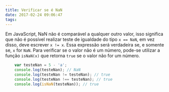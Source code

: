 ```yaml
---
title: Verificar se é NaN
date: 2017-02-24 09:06:47
tags:
---
```

Em JavaScript, NaN não é comparável a qualquer outro valor, isso significa que não é possível realizar teste de igualdade do tipo <!--more--> `x == NaN`, em vez disso, deve escrever `x != x`.
Essa expressão será verdadeira se, e somente se, `x` for `NaN`. Para verificar se o valor não é um número, pode-se utilizar a função `isNaN(x)` que retorna `true` se o valor não for um número.

```javascript
    var testeNan = 5 - 'a';
    console.log(testeNan); // NaN
    console.log(testeNan != testeNan); // true
    console.log(testeNan !== testeNan); // true
    console.log(isNaN(testeNan)); // true
```